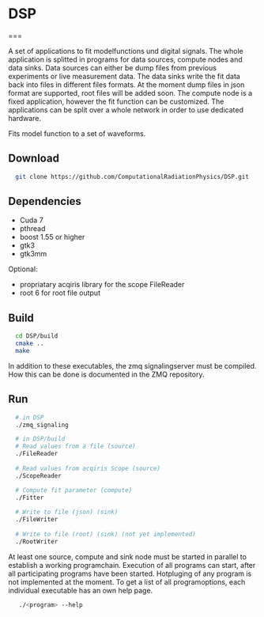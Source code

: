 # DSP
===

A set of applications to fit modelfunctions und digital signals. The whole application is splitted in programs for data sources, compute nodes and data sinks.
Data sources can either be dump files from previous experiments or live measurement data. The data sinks write the fit data back into files in different files formats. 
At the moment dump files in json format are supported, root files will be added soon. The compute node is a fixed application, however the fit function can be 
customized. The applications can be split over a whole network in order to use dedicated hardware.

Fits model function to a set of waveforms.

## Download

```bash
  git clone https://github.com/ComputationalRadiationPhysics/DSP.git
```

## Dependencies

- Cuda 7
- pthread
- boost 1.55 or higher
- gtk3 
- gtk3mm

Optional:
- propriatary acqiris library for the scope FileReader
- root 6 for root file output

## Build

```bash
  cd DSP/build
  cmake ..
  make
```
In addition to these executables, the zmq signalingserver must be compiled. How this can be done is documented in the ZMQ repository.

## Run

```bash
  # in DSP
  ./zmq_signaling

  # in DSP/build
  # Read values from a file (source)
  ./FileReader
  
  # Read values from acqiris Scope (source)
  ./ScopeReader

  # Compute fit parameter (compute)
  ./Fitter
  
  # Write to file (json) (sink)
  ./FileWriter
  
  # Write to file (root) (sink) (not yet implemented)
  ./RootWriter
```
At least one source, compute and sink node must be started in parallel to establish a working programchain. Execution of all programs can start, after all
participating programs have been started. Hotpluging of any program is not implemented at the moment.
To get a list of all programoptions, each individual executable has an own help page. 

```bash
   ./<program> --help
```
